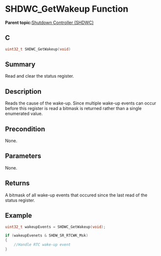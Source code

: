 # SHDWC\_GetWakeup Function

**Parent topic:**[Shutdown Controller \(SHDWC\)](GUID-D4DB3E69-9AEA-47F9-A76D-D123E7E252AA.md)

## C

```c
uint32_t SHDWC_GetWakeup(void)
```

## Summary

Read and clear the status register.

## Description

Reads the cause of the wake-up. Since multiple wake-up events can occur before this register is read a bitmask is returned rather than a single enumerated value.

## Precondition

None.

## Parameters

None.

## Returns

A bitmask of all wake-up events that occured since the last read of the status register.

## Example

```c
uint32_t wakeupEvents = SHDWC_GetWakeup(void);

if (wakeupEvenets & SHDW_SR_RTCWK_Msk)
{
    //Handle RTC wake-up event
}
```

